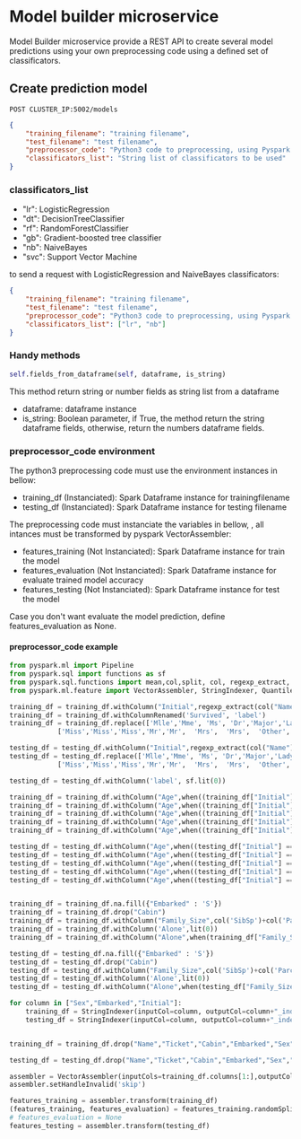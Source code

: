 # Model builder microservice
Model Builder microservice provide a REST API to create several model predictions using your own preprocessing code using a defined set of classificators. 

## Create prediction model
`POST CLUSTER_IP:5002/models`

```json
{
    "training_filename": "training filename",
    "test_filename": "test filename",
    "preprocessor_code": "Python3 code to preprocessing, using Pyspark library",
    "classificators_list": "String list of classificators to be used"
}
```
### classificators_list

* "lr": LogisticRegression
* "dt": DecisionTreeClassifier
* "rf": RandomForestClassifier
* "gb": Gradient-boosted tree classifier
* "nb": NaiveBayes
* "svc": Support Vector Machine

to send a request with LogisticRegression and NaiveBayes classificators:
```json
{
    "training_filename": "training filename",
    "test_filename": "test filename",
    "preprocessor_code": "Python3 code to preprocessing, using Pyspark library",
    "classificators_list": ["lr", "nb"]
}
```
### Handy methods

```python
self.fields_from_dataframe(self, dataframe, is_string)
```
This method return string or number fields as string list from a dataframe

* dataframe: dataframe instance
* is_string: Boolean parameter, if True, the method return the string dataframe fields, otherwise, return the numbers dataframe fields.

### preprocessor_code environment

The python3 preprocessing code must use the environment instances in bellow:

* training_df (Instanciated): Spark Dataframe instance for trainingfilename
* testing_df  (Instanciated): Spark Dataframe instance for testing filename

The preprocessing code must instanciate the variables in bellow, , all intances must be transformed by pyspark VectorAssembler:

* features_training (Not Instanciated): Spark Dataframe instance for train the model
* features_evaluation (Not Instanciated): Spark Dataframe instance for evaluate trained model accuracy
* features_testing (Not Instanciated): Spark Dataframe instance for test the model

Case you don't want evaluate the model prediction, define features_evaluation as None.

#### preprocessor_code example

``` python
from pyspark.ml import Pipeline
from pyspark.sql import functions as sf
from pyspark.sql.functions import mean,col,split, col, regexp_extract, when, lit
from pyspark.ml.feature import VectorAssembler, StringIndexer, QuantileDiscretizer

training_df = training_df.withColumn("Initial",regexp_extract(col("Name"),"([A-Za-z]+)\.",1))
training_df = training_df.withColumnRenamed('Survived', 'label')
training_df = training_df.replace(['Mlle','Mme', 'Ms', 'Dr','Major','Lady','Countess','Jonkheer','Col','Rev','Capt','Sir','Don'],
            ['Miss','Miss','Miss','Mr','Mr',  'Mrs',  'Mrs',  'Other',  'Other','Other','Mr','Mr','Mr'])

testing_df = testing_df.withColumn("Initial",regexp_extract(col("Name"),"([A-Za-z]+)\.",1))
testing_df = testing_df.replace(['Mlle','Mme', 'Ms', 'Dr','Major','Lady','Countess','Jonkheer','Col','Rev','Capt','Sir','Don'],
            ['Miss','Miss','Miss','Mr','Mr',  'Mrs',  'Mrs',  'Other',  'Other','Other','Mr','Mr','Mr'])

testing_df = testing_df.withColumn('label', sf.lit(0))

training_df = training_df.withColumn("Age",when((training_df["Initial"] == "Miss") & (training_df["Age"].isNull()), 22).otherwise(training_df["Age"]))
training_df = training_df.withColumn("Age",when((training_df["Initial"] == "Other") & (training_df["Age"].isNull()), 46).otherwise(training_df["Age"]))
training_df = training_df.withColumn("Age",when((training_df["Initial"] == "Master") & (training_df["Age"].isNull()), 5).otherwise(training_df["Age"]))
training_df = training_df.withColumn("Age",when((training_df["Initial"] == "Mr") & (training_df["Age"].isNull()), 33).otherwise(training_df["Age"]))
training_df = training_df.withColumn("Age",when((training_df["Initial"] == "Mrs") & (training_df["Age"].isNull()), 36).otherwise(training_df["Age"]))

testing_df = testing_df.withColumn("Age",when((testing_df["Initial"] == "Miss") & (testing_df["Age"].isNull()), 22).otherwise(testing_df["Age"]))
testing_df = testing_df.withColumn("Age",when((testing_df["Initial"] == "Other") & (testing_df["Age"].isNull()), 46).otherwise(testing_df["Age"]))
testing_df = testing_df.withColumn("Age",when((testing_df["Initial"] == "Master") & (testing_df["Age"].isNull()), 5).otherwise(testing_df["Age"]))
testing_df = testing_df.withColumn("Age",when((testing_df["Initial"] == "Mr") & (testing_df["Age"].isNull()), 33).otherwise(testing_df["Age"]))
testing_df = testing_df.withColumn("Age",when((testing_df["Initial"] == "Mrs") & (testing_df["Age"].isNull()), 36).otherwise(testing_df["Age"]))


training_df = training_df.na.fill({"Embarked" : 'S'})
training_df = training_df.drop("Cabin")
training_df = training_df.withColumn("Family_Size",col('SibSp')+col('Parch'))
training_df = training_df.withColumn('Alone',lit(0))
training_df = training_df.withColumn("Alone",when(training_df["Family_Size"] == 0, 1).otherwise(training_df["Alone"]))

testing_df = testing_df.na.fill({"Embarked" : 'S'})
testing_df = testing_df.drop("Cabin")
testing_df = testing_df.withColumn("Family_Size",col('SibSp')+col('Parch'))
testing_df = testing_df.withColumn('Alone',lit(0))
testing_df = testing_df.withColumn("Alone",when(testing_df["Family_Size"] == 0, 1).otherwise(testing_df["Alone"]))

for column in ["Sex","Embarked","Initial"]:
    training_df = StringIndexer(inputCol=column, outputCol=column+"_index").fit(training_df).transform(training_df)
    testing_df = StringIndexer(inputCol=column, outputCol=column+"_index").fit(testing_df).transform(testing_df)


training_df = training_df.drop("Name","Ticket","Cabin","Embarked","Sex","Initial")

testing_df = testing_df.drop("Name","Ticket","Cabin","Embarked","Sex","Initial")

assembler = VectorAssembler(inputCols=training_df.columns[1:],outputCol="features")
assembler.setHandleInvalid('skip')

features_training = assembler.transform(training_df)
(features_training, features_evaluation) = features_training.randomSplit([0.1, 0.9], seed=11)
# features_evaluation = None
features_testing = assembler.transform(testing_df)
```